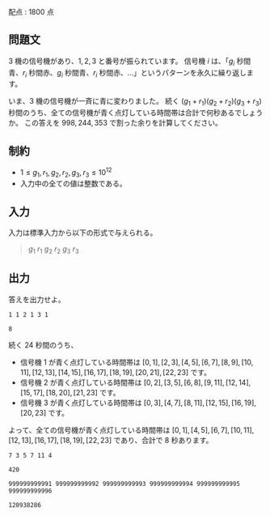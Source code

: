 配点 : $1800$ 点

## 問題文

$3$ 機の信号機があり、$1, 2, 3$ と番号が振られています。
信号機 $i$ は、「$g_i$ 秒間青、$r_i$ 秒間赤、$g_i$ 秒間青、$r_i$ 秒間赤、$\ldots$」というパターンを永久に繰り返します。

いま、$3$ 機の信号機が一斉に青に変わりました。
続く $(g_1 + r_1)(g_2 + r_2)(g_3 + r_3)$ 秒間のうち、全ての信号機が青く点灯している時間帯は合計で何秒あるでしょうか。
この答えを $998,244,353$ で割った余りを計算してください。

## 制約

- $1 \leq g_1, r_1, g_2, r_2, g_3, r_3 \leq 10^{12}$
- 入力中の全ての値は整数である。

## 入力

入力は標準入力から以下の形式で与えられる。

> $g_1$ $r_1$ $g_2$ $r_2$ $g_3$ $r_3$

## 出力

答えを出力せよ。

```input1
1 1 2 1 3 1
```

```output1
8
```

続く $24$ 秒間のうち、

- 信号機 $1$ が青く点灯している時間帯は $[0, 1], [2, 3], [4, 5], [6, 7], [8, 9], [10, 11], [12, 13], [14, 15], [16, 17], [18, 19], [20, 21], [22, 23]$ です。
- 信号機 $2$ が青く点灯している時間帯は $[0, 2], [3, 5], [6, 8], [9, 11], [12, 14], [15, 17], [18, 20], [21, 23]$ です。
- 信号機 $3$ が青く点灯している時間帯は $[0, 3], [4, 7], [8, 11], [12, 15], [16, 19], [20, 23]$ です。

よって、全ての信号機が青く点灯している時間帯は $[0, 1], [4, 5], [6, 7], [10, 11], [12, 13], [16, 17], [18, 19], [22, 23]$ であり、合計で $8$ 秒あります。

```input2
7 3 5 7 11 4
```

```output2
420
```

```input3
999999999991 999999999992 999999999993 999999999994 999999999995 999999999996
```

```output3
120938286
```